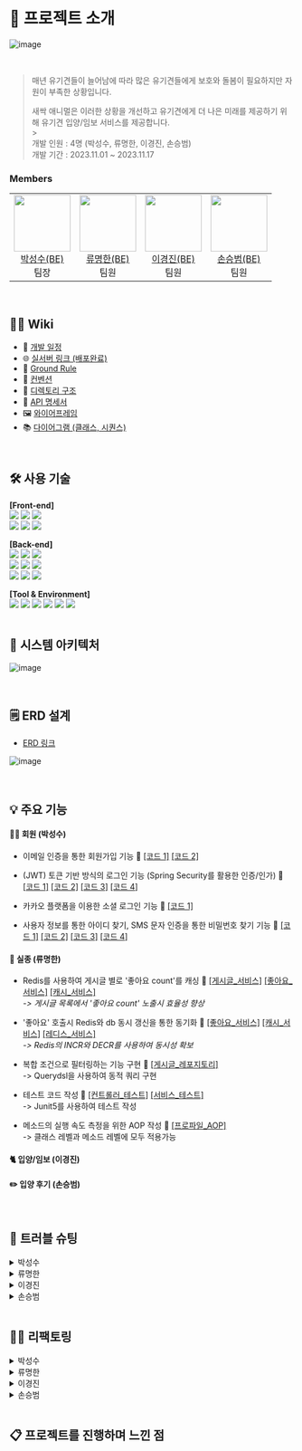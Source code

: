 # 📝 프로젝트 소개

![image](https://github.com/SesacAcademy/SesacAnimal/assets/55624470/37b816ce-9cb4-4934-866d-9782e64e9ea7)

<br/>

> 매년 유기견들이 늘어남에 따라 많은 유기견들에게 보호와 돌봄이 필요하지만 자원이 부족한 상황입니다.
>
> 새싹 애니멀은 이러한 상황을 개선하고 유기견에게 더 나은 미래를 제공하기 위해 유기견 입양/임보 서비스를 제공합니다. <br/> > <br/>
> 개발 인원 : 4명 (박성수, 류명한, 이경진, 손승범) <br/>
> 개발 기간 : 2023.11.01 ~ 2023.11.17

### Members

<table>
  <tr>
  	<td align="center">
      <a href="https://github.com/akgkfk3">
        <img
          src="https://avatars.githubusercontent.com/u/55624470?s=400&u=ce4242f40204eaf9a56687b9a2e510e3e805e505&v=4"
          width="100px;"
        /><br />박성수(BE)</a><br />
		팀장
    </td>
	<td align="center">
      <a href="https://github.com/devsince2021">
	<img
          src="https://avatars.githubusercontent.com/u/77978026?v=4"    
          width="100px;" 
        /><br />류명한(BE)</a><br />
		팀원
    </td>
    <td align="center">
      <a href="https://github.com/dev-lkj">
        <img
          src="https://avatars.githubusercontent.com/u/96426410?v=4"
          width="100px;"
        /><br />이경진(BE)</a><br />
	    	팀원
    </td>
    <td align="center">
      <a href="https://github.com/sonnbeom">
        <img
          src="https://avatars.githubusercontent.com/u/127067296?v=4"
          width="100px;"
        /><br />손승범(BE)</a><br />
	    	팀원
    </td>
  </tr>
</table>

<br/>

## 💁‍♂️ Wiki

- 📅 [개발 일정](https://github.com/SesacAcademy/SesacAnimal/wiki/%F0%9F%93%85-%EA%B0%9C%EB%B0%9C-%EC%9D%BC%EC%A0%95)
- 🌐 [실서버 링크 (배포완료)](https://toyproject.shucloud.site/)
- 📌 [Ground Rule](https://github.com/SesacAcademy/SesacAnimal/wiki/%F0%9F%93%8C-Ground-Rule)
- 🤙 [컨벤션](https://github.com/SesacAcademy/SesacAnimal/wiki/%F0%9F%A4%99-%EC%BB%A8%EB%B2%A4%EC%85%98)
- 📁 [디렉토리 구조](https://github.com/SesacAcademy/SesacAnimal/wiki/%F0%9F%93%81-%EB%94%94%EB%A0%89%ED%86%A0%EB%A6%AC-%EA%B5%AC%EC%A1%B0)
- 📜 [API 명세서](https://documenter.getpostman.com/view/28283234/2s9YRB2rty)
- 🖼️ [와이어프레임](https://www.figma.com/file/HCFnoJsXRjHzAwIavRGfh4/Sesac-Animal?type=design&node-id=28-2&mode=design)
- 📚 [다이어그램 (클래스, 시퀀스)](<https://github.com/SesacAcademy/SesacAnimal/wiki/%F0%9F%93%9A-%EB%8B%A4%EC%9D%B4%EC%96%B4%EA%B7%B8%EB%9E%A8-(%ED%81%B4%EB%9E%98%EC%8A%A4,-%EC%8B%9C%ED%80%80%EC%8A%A4)>)

<br/>

## 🛠 사용 기술

<b>[Front-end]</b>
<br/>
<img src="https://img.shields.io/badge/html5-E34F26?style=for-the-badge&logo=html5&logoColor=white">
<img src="https://img.shields.io/badge/css3-1572B6?style=for-the-badge&logo=css3&logoColor=white">
<img src="https://img.shields.io/badge/javascript-F7DF1E?style=for-the-badge&logo=javascript&logoColor=black">
<br/>
<img src="https://img.shields.io/badge/BootStrap-7952B3?style=for-the-badge&logo=BootStrap&logoColor=white">
<img src="https://img.shields.io/badge/jQuery-0769AD?style=for-the-badge&logo=jQuery&logoColor=white">
<img src="https://img.shields.io/badge/fontawesome-339AF0?style=for-the-badge&logo=fontawesome&logoColor=white">

<b>[Back-end]</b>
<br/>
<img src="https://img.shields.io/badge/OpenJDK 17-999999?style=for-the-badge&logo=OpenJDK&logoColor=white">
<img src="https://img.shields.io/badge/mysql 8.0-4479A1?style=for-the-badge&logo=mysql&logoColor=white">
<img src="https://img.shields.io/badge/Redis 5.0.3-DC382D?style=for-the-badge&logo=redis&logoColor=white">
<br/>
<img src="https://img.shields.io/badge/spring 5.3-6DB33F?style=for-the-badge&logo=spring&logoColor=white">
<img src="https://img.shields.io/badge/springboot 2.7-6DB33F?style=for-the-badge&logo=springBoot&logoColor=white">
<img src="https://img.shields.io/badge/spring security 5.7-6DB33F?style=for-the-badge&logo=springsecurity&logoColor=white">
<br/>
<img src="https://img.shields.io/badge/Hibernate 5.1-59666C?style=for-the-badge&logo=hibernate&logoColor=white">
<img src="https://img.shields.io/badge/spring data jpa 2.7-A81C7D?style=for-the-badge">
<img src="https://img.shields.io/badge/QueryDSL 5.0-A81C7D?style=for-the-badge">

<b>[Tool & Environment]</b>
<br/>
<img src="https://img.shields.io/badge/git-F05032?style=for-the-badge&logo=git&logoColor=white">
<img src="https://img.shields.io/badge/github-181717?style=for-the-badge&logo=github&logoColor=white">
<img src="https://img.shields.io/badge/gradle-02303A?style=for-the-badge&logo=gradle&logoColor=white">
<img src="https://img.shields.io/badge/linux-FCC624?style=for-the-badge&logo=linux&logoColor=black">
<img src="https://img.shields.io/badge/Docker-2496ED?style=for-the-badge&logo=Docker&logoColor=black">
<img src="https://img.shields.io/badge/postman-FF6C37?style=for-the-badge&logo=postman&logoColor=white">
<br/>
<br/>

## 🔨 시스템 아키텍처

![image](https://github.com/SesacAcademy/SesacAnimal/assets/55624470/36358f15-f923-468b-8119-3a5ba593f4ae)

<br/>

## 🗒️ ERD 설계

- [ERD 링크]()

![image](https://github.com/SesacAcademy/SesacAnimal/assets/55624470/3574c649-eea8-4932-83ad-f772b691c36c)

<br/>

## 💡 주요 기능

#### 👩‍👧 회원 (박성수)

- 이메일 인증을 통한 회원가입 기능 📌 [[코드 1]](https://github.com/SesacAcademy/SesacAnimal/blob/dev/src/main/java/com/project/animal/member/service/MemberServiceImp.java#L58) [[코드 2]](https://github.com/SesacAcademy/SesacAnimal/blob/dev/src/main/java/com/project/animal/global/common/provider/MailAuthCodeProvider.java#L38)

- (JWT) 토큰 기반 방식의 로그인 기능 (Spring Security를 활용한 인증/인가) 📌 [[코드 1]](https://github.com/SesacAcademy/SesacAnimal/blob/dev/src/main/java/com/project/animal/member/controller/LoginController.java#L60) [[코드 2]](https://github.com/SesacAcademy/SesacAnimal/blob/dev/src/main/java/com/project/animal/global/common/filter/JwtExceptionFilter.java#L32) [[코드 3]](https://github.com/SesacAcademy/SesacAnimal/blob/dev/src/main/java/com/project/animal/global/common/filter/JwtAuthenticationFilter.java#L32) [[코드 4]](https://github.com/SesacAcademy/SesacAnimal/blob/dev/src/main/java/com/project/animal/global/common/provider/JwtTokenProvider.java#L58)

- 카카오 플랫폼을 이용한 소셜 로그인 기능 📌 [[코드 1]](https://github.com/SesacAcademy/SesacAnimal/blob/dev/src/main/java/com/project/animal/member/controller/LoginController.java#L87)
- 사용자 정보를 통한 아이디 찾기, SMS 문자 인증을 통한 비밀번호 찾기 기능 📌 [[코드 1]](https://github.com/SesacAcademy/SesacAnimal/blob/dev/src/main/java/com/project/animal/member/controller/MemberController.java#L116) [[코드 2]](https://github.com/SesacAcademy/SesacAnimal/blob/dev/src/main/java/com/project/animal/member/controller/MemberController.java#L137) [[코드 3]](https://github.com/SesacAcademy/SesacAnimal/blob/dev/src/main/java/com/project/animal/member/service/MemberServiceImp.java#L134) [[코드 4]](https://github.com/SesacAcademy/SesacAnimal/blob/dev/src/main/java/com/project/animal/global/common/provider/SmsAuthCodeProvider.java#L37)

#### 🚨 실종 (류명한)

- Redis를 사용하여 게시글 별로 '좋아요 count'를 캐싱 📌 [[게시글_서비스]](https://github.com/SesacAcademy/SesacAnimal/blob/53c13d605969c36d2e8a70b4d4d4c364014cb3cd/src/main/java/com/project/animal/missing/service/MissingPostServiceImpl.java#L60C1-L85C4)
  [[좋아요_서비스]](https://github.com/SesacAcademy/SesacAnimal/blob/53c13d605969c36d2e8a70b4d4d4c364014cb3cd/src/main/java/com/project/animal/missing/service/MissingLikeServiceImpl.java#L32C1-L37C1)
  [[캐시_서비스]](https://github.com/SesacAcademy/SesacAnimal/blob/53c13d605969c36d2e8a70b4d4d4c364014cb3cd/src/main/java/com/project/animal/missing/service/MissingLikeCacheServiceImpl.java#L24C1-L37C4)
  <br />
  _-> 게시글 목록에서 '좋아요 count' 노출시 효율성 향상_

- '좋아요' 호출시 Redis와 db 동시 갱신을 통한 동기화 📌 [[좋아요_서비스]](https://github.com/SesacAcademy/SesacAnimal/blob/53c13d605969c36d2e8a70b4d4d4c364014cb3cd/src/main/java/com/project/animal/missing/service/MissingLikeServiceImpl.java#L55-L82)
  [[캐시_서비스]](https://github.com/SesacAcademy/SesacAnimal/blob/2d9c2dc57077e5e9d376245170cc2e9a9d96d619/src/main/java/com/project/animal/missing/service/MissingLikeCacheServiceImpl.java#L51C1-L60C4)
  [[레디스_서비스]](https://github.com/SesacAcademy/SesacAnimal/blob/2d9c2dc57077e5e9d376245170cc2e9a9d96d619/src/main/java/com/project/animal/global/common/provider/RedisServiceProvider.java#L105C3-L123C6)
  <br />
  _-> Redis의 INCR와 DECR를 사용하여 동시성 확보_

- 복합 조건으로 필터링하는 기능 구현 📌 [[게시글_레포지토리]](https://github.com/SesacAcademy/SesacAnimal/blob/2d9c2dc57077e5e9d376245170cc2e9a9d96d619/src/main/java/com/project/animal/missing/repository/CustomMissingPostRepositoryImpl.java#L29C1-L62C4)
  <br /> -> Querydsl을 사용하여 동적 쿼리 구현

- 테스트 코드 작성 📌 [[컨트롤러_테스트]](https://github.com/SesacAcademy/SesacAnimal/blob/2d9c2dc57077e5e9d376245170cc2e9a9d96d619/src/main/java/com/project/animal/missing/repository/CustomMissingPostRepositoryImpl.java#L29C1-L62C4)
  [[서비스_테스트]](https://github.com/SesacAcademy/SesacAnimal/blob/2d9c2dc57077e5e9d376245170cc2e9a9d96d619/src/test/java/com/project/animal/missing/controller/MissingControllerTest.java#L54C3-L139C4)
  <br /> -> Junit5를 사용하여 테스트 작성

- 메소드의 실행 속도 측정을 위한 AOP 작성 📌 [[프로파일_AOP]](https://github.com/SesacAcademy/SesacAnimal/blob/2d9c2dc57077e5e9d376245170cc2e9a9d96d619/src/main/java/com/project/animal/global/common/aop/ProfileAspect.java#L1C1-L33C2)
  <br /> -> 클래스 레벨과 메소드 레벨에 모두 적용가능

#### 🐈 입양/임보 (이경진)

#### ✏️ 입양 후기 (손승범)

<br/>

## 🌟 트러블 슈팅

<details>
<summary>박성수</summary>
<hr/>

- 📌 [[코드 확인]](https://github.com/SesacAcademy/SesacAnimal/blob/dev/src/main/java/com/project/animal/global/common/filter/JwtExceptionFilter.java#L87)
<table>
  	<tr>
  		<td align="center">
      			문제 상황
    		</td>
		<td>
      			JWT 리프레시 토큰 만료 시, 토큰이 담긴 쿠키가 삭제되지 않음
    		</td>
  	</tr>
	<tr>
		<td align="center">
			원인
		</td>
		<td>
   			HttpServletRequest 객체에 담긴 쿠키는 단순히 Key-Value 값만을 가지고 있기 Cookie 객체에 setMaxAge() 외에 추가적인 설정 필요
    		</td>
	</tr>
 	<tr>
     		<td align="center">
			해결
		</td>
		<td>
      			만료 날짜 (setMaxage), 경로 (setPath), 값 (setValue)을 지정하여 쿠키를 삭제
    		</td>
      	</tr>
</table>

<pre>
<code>[Before]
private void removeTokenInCookie(HttpServletRequest request, HttpServletResponse response) {
	// request 객체에서 JWT Token이 담긴 Cookie를 List 형태로 가져 온다.
	List<Cookie> cookielist = Arrays.stream(request.getCookies())
			.filter(cookie -> {
				return cookie.getName().equals(JWT_ACCESS_TOKEN) || cookie.getName().equals(JWT_REFRESH_TOKEN);})
			.toList();

	// cookie의 타임 아웃을 0으로 만들고 다시 response 객체에 저장한다.
	cookielist.forEach(cookie -> {
		cookie.setMaxAge(0);
		response.addCookie(cookie);
	});
}
</code>
</pre>

<pre>
<code>[After]
private void removeTokenInCookie(HttpServletRequest request, HttpServletResponse response) {
	// request 객체에서 JWT Token이 담긴 Cookie를 List 형태로 가져 온다.
	List<Cookie> cookielist = Arrays.stream(request.getCookies())
			.filter(cookie -> {
				return cookie.getName().equals(JWT_ACCESS_TOKEN) || cookie.getName().equals(JWT_REFRESH_TOKEN);})
			.toList();

	// cookie의 타임 아웃을 0으로 만들고 다시 response 객체에 저장한다.
	cookielist.forEach(cookie -> {
		cookie.setMaxAge(0);
		cookie.setPath("/");
            	cookie.setValue(null);
		response.addCookie(cookie);
	});
}
</code>
</pre>

<hr/>
<table>
  	<tr>
  		<td align="center">
      			문제 상황  
    		</td>
		<td>
      			Controller에서 Redirect 시, 브라우저에서 Redirect된 주소로 이동하지 못함
    		</td>
  	</tr>
	<tr>
		<td align="center">
			원인
		</td>
		<td>
   			HTTP 요청은 로드밸런서를 통해 Tomcat으로 전달되고 외부 통신은 HTTPS, 내부 통신은 HTTP를 이용하기 때문에 Controller에서 Redirect 시, Location 헤더에는 "http://~~" 값이 들어가기 때문
    		</td>
	</tr>
 	<tr>
     		<td align="center">
			해결
		</td>
		<td>
      			내부 통신도 Self-Signed Key를 생성하여 HTTPS 통신을 해도 되지만 HTTP(80)으로 요청 시, HTTPS(443)으로 Redirect 하도록 HAProxy 설정을 추가
    		</td>
      	</tr>
</table>

<pre>
<code>[Before]
#---------------------------------------------------------------------
# main frontend which proxys to the backends
#---------------------------------------------------------------------
frontend main
    bind *:443 ssl crt /etc/haproxy/server.pem
    log 127.0.0.1:514 local1
    default_backend             app

#---------------------------------------------------------------------
# round robin balancing between the various backends
#---------------------------------------------------------------------
backend app
    balance     roundrobin
    server  was01 192.168.0.105:8001 check
    server  was02 192.168.0.105:8002 check
    server  was03 192.168.0.105:8003 check
</code>
</pre>

<pre>
<code>[After]
#---------------------------------------------------------------------
# main frontend which proxys to the backends
#---------------------------------------------------------------------
frontend main
    bind *:80
    bind *:443 ssl crt /etc/haproxy/server.pem
    http-request redirect scheme https unless { ssl_fc }
    log 127.0.0.1:514 local1
    default_backend             app

#---------------------------------------------------------------------
# round robin balancing between the various backends
#---------------------------------------------------------------------
backend app
    balance     roundrobin
    server  was01 192.168.0.105:8001 check
    server  was02 192.168.0.105:8002 check
    server  was03 192.168.0.105:8003 check
</code>
</pre>

<hr/>
 
</details>

<details>
<summary>류명한</summary>
<hr/>

- 📌 [[코드 확인]](https://github.com/SesacAcademy/SesacAnimal/blob/2d9c2dc57077e5e9d376245170cc2e9a9d96d619/src/main/java/com/project/animal/missing/service/MissingLikeCacheServiceImpl.java#L51C1-L60C4)

<table>
  	<tr>
  		<td align="center">
      			문제 #1
    		</td>
			<td>
      			Redis의 캐싱된 좋아요 Count를 갱신할 때 동시성 이슈 발생
    		</td>
  	</tr>
  	</tr>
	<tr>
		<td align="center">
			원인
		</td>
		<td>
   			get과 set 연산 사이에 다른 스레드의 요청에 의해 값이 변경될 수 있음
    		</td>
	</tr>
 	<tr>
     		<td align="center">
			해결
		</td>
		<td>
      			redis에서 제공하는 원자성을 보장하는 함수를 사용하여 해결 (incr, dec)
    		</td>
      </tr>
</table>

<pre>
<code>[Before]
@Override
  public void update(long postId, int status) {
    String likeCountKey = cachePrefix + postId;
    Optional<String> maybeCurrentCount = redisServiceProvider.get(likeCountKey);

    int currentCount = maybeCurrentCount.isPresent()
            ? Integer.parseInt(maybeCurrentCount.get())
            : missingLikeRepository.likedCountByPostId(postId);

    int nextCount = status == ADD
            ? addCount(currentCount)
            : subCount(currentCount);

    redisServiceProvider.save(likeCountKey, nextCount);
  }


  private int addCount(int currentCount) {
    return currentCount + 1;
  }

  private int subCount(int currentCount) {
    return currentCount > 0 ? currentCount - 1 : 0;
  }
</code>
</pre>

<pre>
<code>[After]
  @Override
  public Optional<Integer> getCountByPostId(long postId) {
    String likeCountKey = cachePrefix + postId;
    Optional<String> maybeCurrentCount = redisServiceProvider.get(likeCountKey);

    Integer currentCount = maybeCurrentCount.isPresent()
            ? Integer.parseInt(maybeCurrentCount.get())
            : null;

    return Optional.ofNullable(currentCount);
  }

  @Override
  public void updateLike(long postId, int status) {
    String likeCountKey = cachePrefix + postId;

    if (status == ADD) {
      redisServiceProvider.increase(likeCountKey); // 함수 내부에서 incr 실행
    } else {
      redisServiceProvider.decrease(likeCountKey); // 함수 내부에서 decr 실행
    }
  }
</code>
</pre>

<hr/>

<table>
  	<tr>
  		<td align="center">
      			문제 #2
    		</td>
			<td>
      			게시판 목록에서 게시글 별로 좋아요 숫자를 표현하는 로직이 비효율적인 상황
    		</td>
  	</tr>
  	</tr>
	<tr>
		<td align="center">
			원인
		</td>
		<td>
   			초기 테이블 설계 좋아요 숫자 표현이 고려되지 않음
    		</td>
	</tr>
	<tr>
		<td align="center">
			옵션
		</td>
		<td>
   			좋아요 테이블을 반정규화 vs 미리 집계한 count를 별도의 장소에 캐싱
    		</td>
	</tr>
 	<tr>
     		<td align="center">
			선택
		</td>
		<td>
      			Redis를 사용하여 게시글 별 좋아요 숫자를 캐싱함
    		</td>
      </tr>
			<tr>
     		<td align="center">
			근거
		</td>
		<td>
      			1. 프로젝트에서 이미 Redis를 사용 중이기 때문에, 즉시 사용가능한 상황 <br/> 2. 테이블 구조를 변경하는 것은 서비스 전반에 영향을 미치기 때문에 개발 후반부에 작업하기에 부적절하다고 판단
    		</td>
      </tr>
</table>

<hr/>

</details>
</details>

<details>
<summary>이경진</summary>

<table>
  	<tr>
  		<td align="center">
      			문제 상황  
    		</td>
		<td>
      			작성 예정
    		</td>
  	</tr>
	<tr>
		<td align="center">
			원인
		</td>
		<td>
   			작성 예정
    		</td>
	</tr>
 	<tr>
     		<td align="center">
			해결
		</td>
		<td>
      			작성 예정
    		</td>
      	</tr>
</table>
</details>

<details>
<summary>손승범</summary>

<table>
  	<tr>
  		<td align="center">
      			문제 상황  
    		</td>
		<td>
      			작성 예정
    		</td>
  	</tr>
	<tr>
		<td align="center">
			원인
		</td>
		<td>
   			작성 예정
    		</td>
	</tr>
 	<tr>
     		<td align="center">
			해결
		</td>
		<td>
      			작성 예정
    		</td>
      	</tr>
</table>
</details>

<br/>

## 👩‍💻 리팩토링

<details>
<summary>박성수</summary>

<hr/>

- 📌 [[코드 확인]](https://github.com/SesacAcademy/SesacAnimal/blob/dev/src/main/java/com/project/animal/global/common/resolver/MemberDtoArgumentResolver.java#L37)

<table>
  	<tr>
  		<td align="center">
      			Before
    		</td>
		<td>
      			도메인별 Controller에서 사용자 정보 (MemberDto)를 얻기 위해, JWT 토큰에 담긴 클레임을 직접 파싱
    		</td>
  	</tr>
	<tr>
		<td align="center">
			After
		</td>
		<td>
   			MemberDto에 맞는 ArgumentResolver를 추가하여 Controller에서 직접 파싱하지 않도록 변경 (중복 코드 제거)
    		</td>
	</tr>
</table>

<pre>
@Slf4j
@Component
@RequiredArgsConstructor
public class MemberDtoArgumentResolver implements HandlerMethodArgumentResolver {

    private final JwtTokenProvider jwtTokenProvider;

    @Override
    public boolean supportsParameter(MethodParameter parameter) {
        boolean hasMemberAnnotation = parameter.hasParameterAnnotation(Member.class);
        boolean hasMemberType = MemberDto.class.isAssignableFrom(parameter.getParameterType());

        return hasMemberAnnotation && hasMemberType;
    }

    @Override
    public Object resolveArgument(MethodParameter parameter, ModelAndViewContainer mavContainer, NativeWebRequest webRequest, WebDataBinderFactory binderFactory) throws Exception {

        HttpServletRequest request = (HttpServletRequest) webRequest.getNativeRequest();

        String token = jwtTokenProvider.resolveToken(request, JWT_ACCESS_TOKEN);

        // 기존 쿠키에 JWT Access 토큰이 없는 경우, Request 영역에 저장해둔 newAccessToken을 사용
        if (token == null && request.getAttribute(JWT_ACCESS_TOKEN) != null)
            token = (String) request.getAttribute(JWT_ACCESS_TOKEN);

        // 기존 쿠키에 JWT Access 토큰이 있는 경우, JWT를 파싱하여 MemberDto 객체로 리턴
        if (token != null)
            return jwtTokenProvider.parseToken(token);

        // 없으면 null 값 리턴
        return null;
    }
}
</code>
</pre>

<hr/>

</details>

<details>
<summary>류명한</summary>
<hr/>

- 📌 [[코드 확인]](https://github.com/SesacAcademy/SesacAnimal/blob/dev/src/main/java/com/project/animal/missing/repository/CustomMissingPostRepositoryImpl.java)

<table>
  	<tr>
  		<td align="center">
      			Before
    		</td>
		<td>
      			BooleanBuilder와 반복되는 if문을 사용하여 필터를 위한 동적 쿼리 생성
    		</td>
  	</tr>
	<tr>
		<td align="center">
			After
		</td>
		<td>
   			BooleanExpression을 사용하여 조건문을 제거하고 쿼리를 보다 직관적으로 변경
    		</td>
	</tr>
</table>

<pre>
<code>
 [Before]
 @Override
  public Page<MissingPost> findByFilter(MissingFilterDto filter, Pageable pageable) {
    QMissingPost qMissing = QMissingPost.missingPost;
    QMissingPostImage qImage = QMissingPostImage.missingPostImage;

    BooleanBuilder builder = new BooleanBuilder();

    builder.and(qMissing.isActive.eq(isActive));

    if (filter.getAnimalType() != null) {
      builder.and(qMissing.animalType.equalsIgnoreCase(filter.getAnimalType()));
    }

    if (filter.getFromDate() != null) {
      builder.and(qMissing.missingTime.goe(filter.getFromDate()));
    }

    if (filter.getEndDate() != null) {
      builder.and(qMissing.missingTime.loe(filter.getEndDate()));
    }

    if (filter.getSearch() != null && !filter.getSearch().isBlank() && !filter.getSearch().isEmpty()) {
      builder.and(qMissing.title.containsIgnoreCase(filter.getSearch()));
    }

    List<MissingPost> results = queryFactory
            .selectFrom(qMissing).distinct()
            .where(builder)
            .innerJoin(qMissing.images, qImage)
            .offset(pageable.getOffset())
            .limit(pageable.getPageSize())
            .orderBy()
            .fetch();

    long total = queryFactory
            .select(qMissing.missingId.count())
            .where(qMissing.isActive.eq(isActive))
            .from(qMissing)
            .fetchOne();

    return new PageImpl<>(results, pageable, total);
  }
</code>
</pre>

<pre>
<code>
 [After]
 @Override
  public Page<MissingPost> findByFilter(MissingFilterDto filter, Pageable pageable) {

    List<MissingPost> results = queryFactory
            .selectFrom(qMissing)
            .innerJoin(qMissing.images, qImage).fetchJoin()
            .where(getFilterExpressions(filter))
            .offset(pageable.getOffset())
            .limit(pageable.getPageSize())
            .orderBy(qMissing.updatedAt.desc())
            .fetch();

    long total = queryFactory
            .select(qMissing.missingId.count())
            .where(getFilterExpressions(filter))
            .from(qMissing)
            .fetchOne();

    return new PageImpl<>(results, pageable, total);
  }

  private BooleanExpression[] getFilterExpressions(MissingFilterDto filter) {

    return new BooleanExpression[] {
            eqAnimalType(filter.getAnimalType()),
            eqSpecifics(filter.getSpecifics()),
            containKeyword(filter.getSearch()),
            eqColor(filter.getColor()),
            goeFromDate(filter.getFromDate()),
            loeEndDate(filter.getEndDate()),
            eqIsActive(isActive)
    };
  }

  private BooleanExpression eqAnimalType(String animalType) {
    if (StringUtils.isNullOrEmpty(animalType)) {
      return null;
    }
    return qMissing.animalType.equalsIgnoreCase(animalType);
  }

  private BooleanExpression containKeyword(String keyword) {
    if (StringUtils.isNullOrEmpty(keyword)) {
      return null;
    }
    return qMissing.title.containsIgnoreCase(keyword);
  }
	...
</code>
</pre>

<hr/>
</details>

<details>
<summary>이경진</summary>

<table>
  	<tr>
  		<td align="center">
      			Before
    		</td>
		<td>
      			작성 예정
    		</td>
  	</tr>
	<tr>
		<td align="center">
			After
		</td>
		<td>
   			작성 예정
    		</td>
	</tr>
</table>
</details>

<details>
<summary>손승범</summary>

<table>
  	<tr>
  		<td align="center">
      			Before
    		</td>
		<td>
      			작성 예정
    		</td>
  	</tr>
	<tr>
		<td align="center">
			After
		</td>
		<td>
   			작성 예정
    		</td>
	</tr>
</table>
</details>

<br/>

## 📋 프로젝트를 진행하며 느낀 점
